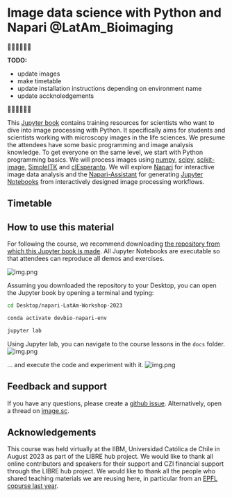 # Image data science with Python and Napari @LatAm_Bioimaging

🚧🚧🚧🚧🚧🚧

**TODO:** 
- update images
- make timetable
- update installation instructions depending on environment name
- update accknoledgements

🚧🚧🚧🚧🚧🚧

This [Jupyter book](https://jupyterbook.org/) contains training resources for scientists who want to dive into image processing with Python. 
It specifically aims for students and scientists working with microscopy images in the life sciences.
We presume the attendees have some basic programming and image analysis knowledge. 
To get everyone on the same level, we start with Python programming basics.
We will process images using [numpy](https://numpy.org), [scipy](https://www.scipy.org/), [scikit-image](https://scikit-image.org/), [SimpleITK](https://simpleitk.org/) and [clEsperanto](https://github.com/clEsperanto/pyclesperanto_prototype).
We will explore [Napari](https://napari.org) for interactive image data analysis and the [Napari-Assistant](https://github.com/haesleinhuepf/napari-assistant) for generating [Jupyter Notebooks](https://jupyterlab.readthedocs.io/en/stable/) from interactively designed image processing workflows. 

## Timetable



## How to use this material

For following the course, we recommend downloading [the repository from which this Jupyter book is made](https://librehub.github.io/napari-LatAm-Workshop-2023).
All Jupyter Notebooks are executable so that attendees can reproduce all demos and exercises.

![img.png](how_to_download.png)

Assuming you downloaded the repository to your Desktop, you can open the Jupyter book by opening a terminal and typing:

```bash
cd Desktop/napari-LatAm-Workshop-2023

conda activate devbio-napari-env

jupyter lab
```

Using Jupyter lab, you can navigate to the course lessons in the `docs` folder.
![img.png](jupyterlab.png)

... and execute the code and experiment with it.
![img.png](jupyterlab2.png)

## Feedback and support

If you have any questions, please create a [github issue](https://librehub.github.io/napari-LatAm-Workshop-2023/issues).
Alternatively, open a thread on [image.sc](https://image.sc).

## Acknowledgements

This course was held virtually at the IIBM, Universidad Católica de Chile in August 2023 as part of the LIBRE hub project. We would like to thank all online contributors and speakers for their support and CZI financial support through the LIBRE hub project. 
We would like to thank all the people who shared teaching materials we are reusing here, in particular from an [EPFL copurse last year](https://github.com/BiAPoL/Image-data-science-with-Napari-and-Python-LatAm2023).




